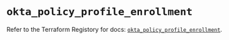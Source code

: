 # `okta_policy_profile_enrollment`

Refer to the Terraform Registory for docs: [`okta_policy_profile_enrollment`](https://registry.terraform.io/providers/okta/okta/4.6.0/docs/resources/policy_profile_enrollment).

